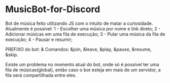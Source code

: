# MusicBot-for-Discord
Bot de música feito utilizando JS com o intuito de matar a curiosidade.
Atualmente é possível:
1 - Escolher uma música por nome e link direto;
2 - Adicionar músicas em uma fila de execução;
3 - Pular uma música da fila de execução;
4 - Pausar e resumir;


PREFIXO do bot: &
Comandos: &join, &leave, &play, &pause, &resume, &skip.


Existe um problema no momento atual do bot, onde só é possível ter uma fila de músicas(global), então caso o bot esteja em mais de um servidor, a fila será compartilhada entre eles.
